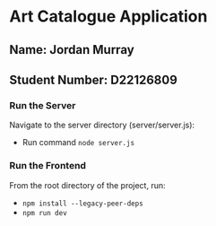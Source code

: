 # Art Catalogue Application
## Name: Jordan Murray
## Student Number: D22126809

### Run the Server
Navigate to the server directory (server/server.js):
  - Run command `node server.js`

### Run the Frontend
From the root directory of the project, run:
   - `npm install --legacy-peer-deps`
   - `npm run dev`